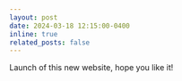 ```yaml
---
layout: post
date: 2024-03-18 12:15:00-0400
inline: true
related_posts: false
---
```


Launch of this new website, hope you like it!
